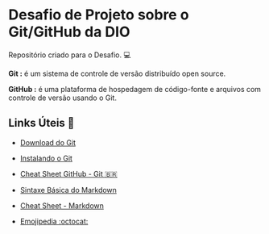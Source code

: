 # Desafio de Projeto sobre o Git/GitHub da DIO
Repositório criado para o Desafio. :computer:

**Git :**  é um sistema de controle de versão distribuído open source.

**GitHub :** é uma plataforma de hospedagem de código-fonte e arquivos com controle de versão usando o Git.

## Links Úteis :link:
- [Download do Git](https://git-scm.com/downloads)

- [Instalando o Git](https://git-scm.com/book/pt-br/v2/Come%C3%A7ando-Instalando-o-Git)

- [Cheat Sheet GitHub - Git  :brazil: ](https://training.github.com/downloads/pt_BR/github-git-cheat-sheet.pdf) 

- [Sintaxe Básica do Markdown](https://www.markdownguide.org/basic-syntax/)

- [Cheat Sheet - Markdown](https://www.markdownguide.org/cheat-sheet/)

- [Emojipedia :octocat:](https://emojipedia.org/github/)

  

